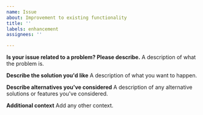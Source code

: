 ```yaml
---
name: Issue
about: Improvement to existing functionality
title: ''
labels: enhancement
assignees: ''

---
```


**Is your issue related to a problem? Please describe.**
A description of what the problem is.

**Describe the solution you'd like**
A description of what you want to happen.

**Describe alternatives you've considered**
A description of any alternative solutions or features you've considered.

**Additional context**
Add any other context.
